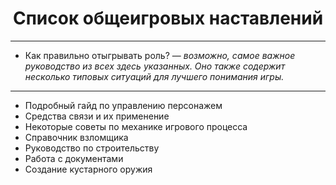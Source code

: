 <h1 align="center"> Список общеигровых наставлений</h1>
<hr>
<ul>
  <li>Как правильно отыгрывать роль? — <em>возможно, самое важное руководство из всех здесь указанных. Оно также содержит несколько типовых ситуаций для лучшего понимания игры.</em></li>
</ul>
<hr>
<ul>
  <li>Подробный гайд по управлению персонажем</li>
  <li>Средства связи и их применение</li>
  <li>Некоторые советы по механике игрового процесса</li>
  <li>Справочник взломщика</li>
  <li>Руководство по строительству</li>
  <li>Работа с документами</li>
  <li>Создание кустарного оружия</li>
</ul>
